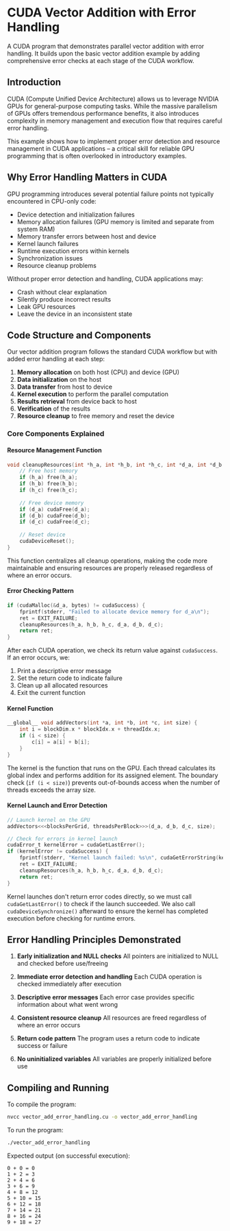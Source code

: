 # CUDA Vector Addition with Error Handling

A CUDA program that demonstrates parallel vector addition with error handling. It builds upon the basic vector addition example by adding comprehensive error checks at each stage of the CUDA workflow.

## Introduction

CUDA (Compute Unified Device Architecture) allows us to leverage NVIDIA GPUs for general-purpose computing tasks. While the massive parallelism of GPUs offers tremendous performance benefits, it also introduces complexity in memory management and execution flow that requires careful error handling.

This example shows how to implement proper error detection and resource management in CUDA applications – a critical skill for reliable GPU programming that is often overlooked in introductory examples.

## Why Error Handling Matters in CUDA

GPU programming introduces several potential failure points not typically encountered in CPU-only code:

- Device detection and initialization failures
- Memory allocation failures (GPU memory is limited and separate from system RAM)
- Memory transfer errors between host and device
- Kernel launch failures
- Runtime execution errors within kernels
- Synchronization issues
- Resource cleanup problems

Without proper error detection and handling, CUDA applications may:
- Crash without clear explanation
- Silently produce incorrect results
- Leak GPU resources
- Leave the device in an inconsistent state

## Code Structure and Components

Our vector addition program follows the standard CUDA workflow but with added error handling at each step:

1. **Memory allocation** on both host (CPU) and device (GPU)
2. **Data initialization** on the host
3. **Data transfer** from host to device
4. **Kernel execution** to perform the parallel computation
5. **Results retrieval** from device back to host
6. **Verification** of the results
7. **Resource cleanup** to free memory and reset the device

### Core Components Explained

#### Resource Management Function

```c
void cleanupResources(int *h_a, int *h_b, int *h_c, int *d_a, int *d_b, int *d_c) {
    // Free host memory
    if (h_a) free(h_a);
    if (h_b) free(h_b);
    if (h_c) free(h_c);
    
    // Free device memory
    if (d_a) cudaFree(d_a);
    if (d_b) cudaFree(d_b);
    if (d_c) cudaFree(d_c);
    
    // Reset device
    cudaDeviceReset();
}
```

This function centralizes all cleanup operations, making the code more maintainable and ensuring resources are properly released regardless of where an error occurs.

#### Error Checking Pattern

```c
if (cudaMalloc(&d_a, bytes) != cudaSuccess) {
    fprintf(stderr, "Failed to allocate device memory for d_a\n");
    ret = EXIT_FAILURE;
    cleanupResources(h_a, h_b, h_c, d_a, d_b, d_c);
    return ret;
}
```

After each CUDA operation, we check its return value against `cudaSuccess`. If an error occurs, we:
1. Print a descriptive error message
2. Set the return code to indicate failure
3. Clean up all allocated resources
4. Exit the current function

#### Kernel Function

```c
__global__ void addVectors(int *a, int *b, int *c, int size) {
    int i = blockDim.x * blockIdx.x + threadIdx.x;
    if (i < size) {
        c[i] = a[i] + b[i];
    }
}
```

The kernel is the function that runs on the GPU. Each thread calculates its global index and performs addition for its assigned element. The boundary check (`if (i < size)`) prevents out-of-bounds access when the number of threads exceeds the array size.

#### Kernel Launch and Error Detection

```c
// Launch kernel on the GPU
addVectors<<<blocksPerGrid, threadsPerBlock>>>(d_a, d_b, d_c, size);

// Check for errors in kernel launch
cudaError_t kernelError = cudaGetLastError();
if (kernelError != cudaSuccess) {
    fprintf(stderr, "Kernel launch failed: %s\n", cudaGetErrorString(kernelError));
    ret = EXIT_FAILURE;
    cleanupResources(h_a, h_b, h_c, d_a, d_b, d_c);
    return ret;
}
```

Kernel launches don't return error codes directly, so we must call `cudaGetLastError()` to check if the launch succeeded. We also call `cudaDeviceSynchronize()` afterward to ensure the kernel has completed execution before checking for runtime errors.

## Error Handling Principles Demonstrated

1. **Early initialization and NULL checks**
   All pointers are initialized to NULL and checked before use/freeing

2. **Immediate error detection and handling**
   Each CUDA operation is checked immediately after execution

3. **Descriptive error messages**
   Each error case provides specific information about what went wrong

4. **Consistent resource cleanup**
   All resources are freed regardless of where an error occurs

5. **Return code pattern**
   The program uses a return code to indicate success or failure

6. **No uninitialized variables**
   All variables are properly initialized before use

## Compiling and Running

To compile the program:

```bash
nvcc vector_add_error_handling.cu -o vector_add_error_handling
```

To run the program:

```bash
./vector_add_error_handling
```

Expected output (on successful execution):
```
0 + 0 = 0
1 + 2 = 3
2 + 4 = 6
3 + 6 = 9
4 + 8 = 12
5 + 10 = 15
6 + 12 = 18
7 + 14 = 21
8 + 16 = 24
9 + 18 = 27
```
